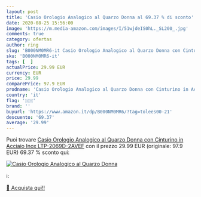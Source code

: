 ```yaml
---
layout: post
title: 'Casio Orologio Analogico al Quarzo Donna al 69.37 % di sconto'
date: 2020-08-25 15:56:00
image: 'https://m.media-amazon.com/images/I/51wjdeIS0hL._SL200_.jpg'
comments: true
category: ofertas
author: ring
slug: 'B000NM0MR6-it Casio Orologio Analogico al Quarzo Donna con Cinturino in...'
sku: 'B000NM0MR6-it'
tags: [  ]
actualPrice: 29.99 EUR
currency: EUR
price: 29.99
comparePrice: 97.9 EUR
prodname: 'Casio Orologio Analogico al Quarzo Donna con Cinturino in Acciaio Inox LTP-2069D-2AVEF'
country: 'it'
flag: '🇮🇹'
brand: ''
buyurl: 'https://www.amazon.it/dp/B000NM0MR6/?tag=tolees00-21'
descuento: '69.37'
average: '29.99'
---
```


Puoi trovare [Casio Orologio Analogico al Quarzo Donna con Cinturino in Acciaio Inox LTP-2069D-2AVEF](https://www.amazon.it/dp/B000NM0MR6/?tag=tolees00-21) con il prezzo 29.99 EUR (originale: 97.9 EUR) 69.37 % sconto qui:

[![Casio Orologio Analogico al Quarzo Donna](https://m.media-amazon.com/images/I/51wjdeIS0hL._SL200_.jpg)](https://www.amazon.it/dp/B000NM0MR6/?tag=tolees00-21)

ℹ️:


[🛒 Acquista qui!!](https://www.amazon.it/dp/B000NM0MR6/?tag=tolees00-21)
